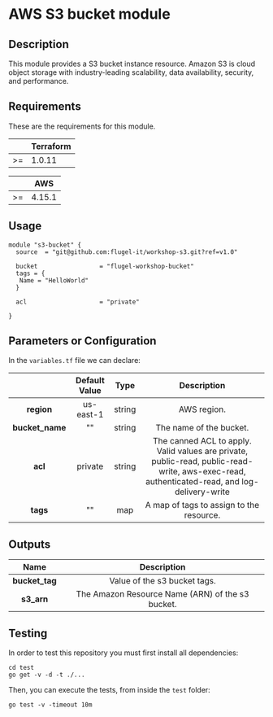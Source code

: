 # AWS S3 bucket module

## Description
This module provides a S3 bucket instance resource. Amazon S3 is cloud object storage with industry-leading scalability, data availability, security, and performance.

## Requirements
These are the requirements for this module.

|    | Terraform |
|:--:|-----------|
| >= |   1.0.11  |

|    |    AWS    |
|:--:|-----------|
| >= |  4.15.1   |

## Usage


```hcl
module "s3-bucket" {
  source  = "git@github.com:flugel-it/workshop-s3.git?ref=v1.0"

  bucket                 = "flugel-workshop-bucket"
  tags = {
   Name = "HelloWorld"
  }

  acl                    = "private"

}
```

## Parameters or Configuration

In the `variables.tf` file we can declare:

|               | Default Value |     Type    |                    Description                    |
|:-------------:|:-------------:|:-----------:|:-------------------------------------------------:|
|     **region**    |       us-east-1      |    string   |  AWS region.  |
|     **bucket_name**    |       ""      |    string   |  The name of the bucket.  |
|     **acl**    |       private      |    string   |  The canned ACL to apply. Valid values are private, public-read, public-read-write, aws-exec-read, authenticated-read, and log-delivery-write  |
|     **tags**    |       ""      |    map   |  A map of tags to assign to the resource.  |

## Outputs
|     Name          |      Description    |
|:-------------:|:-------------:|
|     **bucket_tag**    | Value of the s3 bucket tags. |
|     **s3_arn**    | The Amazon Resource Name (ARN) of the s3 bucket. |

## Testing

In order to test this repository you must first install all dependencies:

``` 
cd test
go get -v -d -t ./... 
```

Then, you can execute the tests, from inside the `test` folder:

```
go test -v -timeout 10m
```
